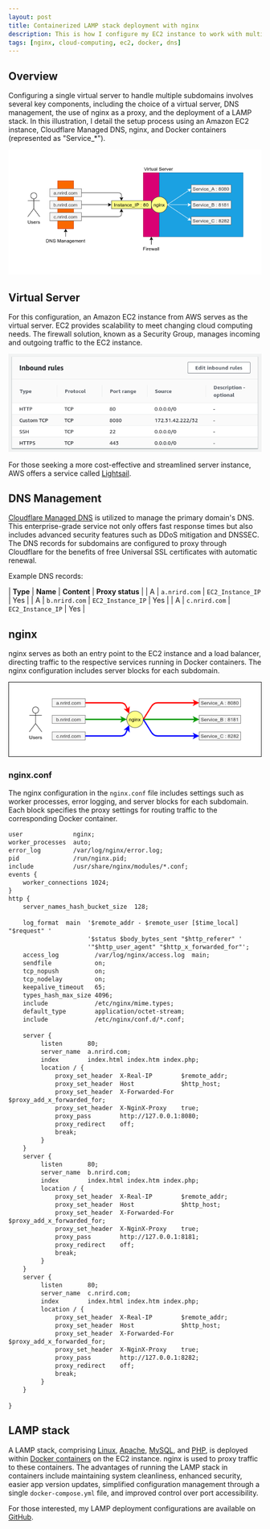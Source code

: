 ```yaml
---
layout: post
title: Containerized LAMP stack deployment with nginx
description: This is how I configure my EC2 instance to work with multiple DNS and proxify the traffic through nginx to respective services that are running in Docker containers.
tags: [nginx, cloud-computing, ec2, docker, dns]
---
```


## Overview

Configuring a single virtual server to handle multiple subdomains involves several key components, including the choice of a virtual server, DNS management, the use of nginx as a proxy, and the deployment of a LAMP stack. In this illustration, I detail the setup process using an Amazon EC2 instance, Cloudflare Managed DNS, nginx, and Docker containers (represented as "Service_*").

![Proxify with nginx](/assets/post-images/nginx1.png)

## Virtual Server

For this configuration, an Amazon EC2 instance from AWS serves as the virtual server. EC2 provides scalability to meet changing cloud computing needs. The firewall solution, known as a Security Group, manages incoming and outgoing traffic to the EC2 instance.

![Example of incoming traffic configurations in a security group](/assets/post-images/nginx2.png)

For those seeking a more cost-effective and streamlined server instance, AWS offers a service called [Lightsail](https://aws.amazon.com/lightsail/).

## DNS Management

[Cloudflare Managed DNS](https://www.cloudflare.com/en-au/dns/) is utilized to manage the primary domain's DNS. This enterprise-grade service not only offers fast response times but also includes advanced security features such as DDoS mitigation and DNSSEC. The DNS records for subdomains are configured to proxy through Cloudflare for the benefits of free Universal SSL certificates with automatic renewal.

Example DNS records:

| **Type** | **Name** | **Content** | **Proxy status** |
| A | `a.nrird.com` | `EC2_Instance_IP` | Yes |
| A | `b.nrird.com` | `EC2_Instance_IP` | Yes |
| A | `c.nrird.com` | `EC2_Instance_IP` | Yes |

## nginx

nginx serves as both an entry point to the EC2 instance and a load balancer, directing traffic to the respective services running in Docker containers. The nginx configuration includes server blocks for each subdomain.

![Example of traffic routes](/assets/post-images/nginx3.png)

### nginx.conf

The nginx configuration in the `nginx.conf` file includes settings such as worker processes, error logging, and server blocks for each subdomain. Each block specifies the proxy settings for routing traffic to the corresponding Docker container.

```nginx
user              nginx;
worker_processes  auto;
error_log         /var/log/nginx/error.log;
pid               /run/nginx.pid;
include           /usr/share/nginx/modules/*.conf;
events {
    worker_connections 1024;
}
http {
    server_names_hash_bucket_size  128;

    log_format  main  '$remote_addr - $remote_user [$time_local] "$request" '
                      '$status $body_bytes_sent "$http_referer" '
                      '"$http_user_agent" "$http_x_forwarded_for"';
    access_log          /var/log/nginx/access.log  main;
    sendfile            on;
    tcp_nopush          on;
    tcp_nodelay         on;
    keepalive_timeout   65;
    types_hash_max_size 4096;
    include             /etc/nginx/mime.types;
    default_type        application/octet-stream;
    include             /etc/nginx/conf.d/*.conf;

    server {
         listen       80;
         server_name  a.nrird.com;
         index        index.html index.htm index.php;
         location / {
             proxy_set_header  X-Real-IP        $remote_addr;
             proxy_set_header  Host             $http_host;
             proxy_set_header  X-Forwarded-For  $proxy_add_x_forwarded_for;
             proxy_set_header  X-NginX-Proxy    true;
             proxy_pass        http://127.0.0.1:8080;
             proxy_redirect    off;
             break;
         }
    }
    server {
         listen       80;
         server_name  b.nrird.com;
         index        index.html index.htm index.php;
         location / {
             proxy_set_header  X-Real-IP        $remote_addr;
             proxy_set_header  Host             $http_host;
             proxy_set_header  X-Forwarded-For  $proxy_add_x_forwarded_for;
             proxy_set_header  X-NginX-Proxy    true;
             proxy_pass        http://127.0.0.1:8181;
             proxy_redirect    off;
             break;
         }
    }
    server {
         listen       80;
         server_name  c.nrird.com;
         index        index.html index.htm index.php;
         location / {
             proxy_set_header  X-Real-IP        $remote_addr;
             proxy_set_header  Host             $http_host;
             proxy_set_header  X-Forwarded-For  $proxy_add_x_forwarded_for;
             proxy_set_header  X-NginX-Proxy    true;
             proxy_pass        http://127.0.0.1:8282;
             proxy_redirect    off;
             break;
         }
    }

}
```

## LAMP stack

A LAMP stack, comprising [Linux](https://en.wikipedia.org/wiki/Linux), [Apache](https://httpd.apache.org/), [MySQL](https://dev.mysql.com/downloads/mysql/5.7.html), and [PHP](https://www.php.net/), is deployed within [Docker containers](https://www.docker.com/resources/what-container) on the EC2 instance. nginx is used to proxy traffic to these containers. The advantages of running the LAMP stack in containers include maintaining system cleanliness, enhanced security, easier app version updates, simplified configuration management through a single `docker-compose.yml` file, and improved control over port accessibility.

For those interested, my LAMP deployment configurations are available on [GitHub](https://github.com/heiswayi/lamp-stack).